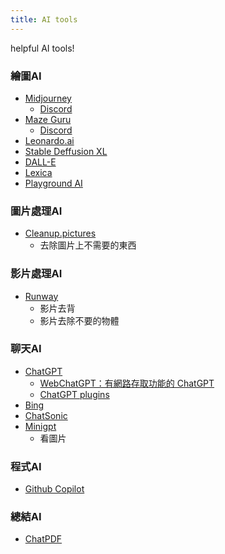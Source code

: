 ```yaml
---
title: AI tools
---
```


helpful AI tools!

### 繪圖AI

+ [Midjourney](https://www.midjourney.com)
    + [Discord](https://discord.com/invite/midjourney)
+ [Maze Guru](https://maze.guru/)
    + [Discord](https://discord.com/invite/S8bSEqbKxc)
+ [Leonardo.ai](https://leonardo.ai/)
+ [Stable Deffusion XL](https://clipdrop.co/stable-diffusion)
+ [DALL-E](https://labs.openai.com/)
+ [Lexica](https://lexica.art/)
+ [Playground AI](https://playgroundai.com/)

### 圖片處理AI

+ [Cleanup.pictures](https://cleanup.pictures/)
    + 去除圖片上不需要的東西

### 影片處理AI

+ [Runway](https://app.runwayml.com)
    + 影片去背
    + 影片去除不要的物體

### 聊天AI

+ [ChatGPT](https://chat.openai.com/)
    + [WebChatGPT：有網路存取功能的 ChatGPT](https://chrome.google.com/webstore/detail/webchatgpt-chatgpt-with-i/lpfemeioodjbpieminkklglpmhlngfcn)
    + [ChatGPT plugins](https://openai.com/blog/chatgpt-plugins)
+ [Bing](https://www.bing.com/?mkt=zh-tw)
+ [ChatSonic](https://app.writesonic.com/)
+ [Minigpt](https://minigpt-4.github.io/)
    + 看圖片
### 程式AI

+ [Github Copilot](https://github.com/features/copilot)

### 總結AI

+ [ChatPDF](https://www.chatpdf.com/)
